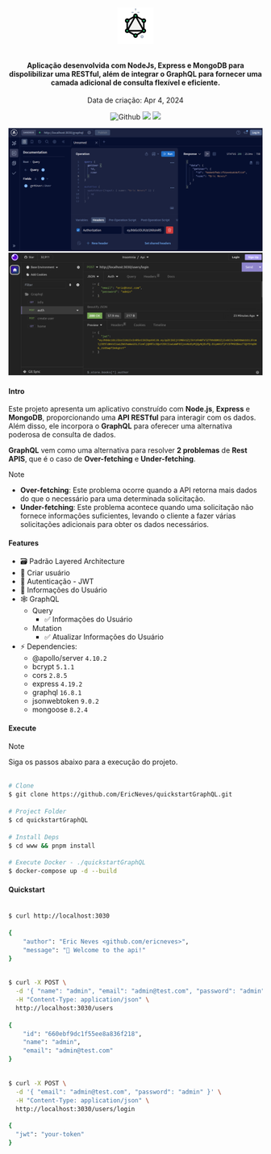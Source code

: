 <h4 align="center">
  <br />
  
  <img src=".assets/icon.png">

  <br />
  <br />

Aplicação desenvolvida com NodeJs, Express e MongoDB para dispolibilizar uma RESTful, além de integrar o GraphQL para fornecer uma camada adicional de consulta flexível e eficiente.

</h4>

<p align="center">Data de criação: Apr 4, 2024</p>

<p align="center">
  <img src="https://img.shields.io/github/last-commit/ericneves/mySeries?display_timestamp=author&style=flat-square&logo=github&labelColor=%235961FF&color=%23333333" alt="Github">
  <img src="https://img.shields.io/github/languages/top/ericneves/mySeries?style=flat-square&logo=javascript&labelColor=%23556066&color=%2379A55B">
  <img src="https://img.shields.io/github/license/ericneves/mySeries?style=flat-square&logo=github&labelColor=%231F2937&color=%23374151">
</p>

<img src=".assets/graphql.png"><img src=".assets/rest.png">

#### Intro

Este projeto apresenta um aplicativo construído com **Node.js**, **Express** e **MongoDB**, proporcionando uma **API RESTful** para interagir com os dados. Além disso, ele incorpora o **GraphQL** para oferecer uma alternativa poderosa de consulta de dados.

**GraphQL** vem como uma alternativa para resolver **2 problemas** de **Rest APIS**, que é o caso de **Over-fetching** e **Under-fetching**.

> [!NOTE]
>
> - **Over-fetching**: Este problema ocorre quando a API retorna mais dados do que o necessário para uma determinada solicitação.
> - **Under-fetching**: Este problema acontece quando uma solicitação não fornece informações suficientes, levando o cliente a fazer várias solicitações adicionais para obter os dados necessários.

#### Features

- 🗃️ Padrão Layered Architecture
- 🐙 Criar usuário
- 🔑 Autenticação - JWT
- 👾 Informações do Usuário
- 🕸️ GraphQL
  - Query
    - ✅ Informações do Usuário
  - Mutation
    - ✅ Atualizar Informações do Usuário
- ⚡ Dependencies:
  - @apollo/server `4.10.2`
  - bcrypt `5.1.1`
  - cors `2.8.5`
  - express `4.19.2`
  - graphql `16.8.1`
  - jsonwebtoken `9.0.2`
  - mongoose `8.2.4`

#### Execute

> [!NOTE]
> Siga os passos abaixo para a execução do projeto.

```sh

# Clone
$ git clone https://github.com/EricNeves/quickstartGraphQL.git

# Project Folder
$ cd quickstartGraphQL

# Install Deps
$ cd www && pnpm install

# Execute Docker - ./quickstartGraphQL
$ docker-compose up -d --build

```

#### Quickstart

```sh

$ curl http://localhost:3030

{
	"author": "Eric Neves <github.com/ericneves>",
	"message": "🚀 Welcome to the api!"
}

```

```sh

$ curl -X POST \
  -d '{ "name": "admin", "email": "admin@test.com", "password": "admin" }' \
  -H "Content-Type: application/json" \
  http://localhost:3030/users

{
	"id": "660ebf9dc1f55ee8a836f218",
	"name": "admin",
	"email": "admin@test.com"
}

```

```sh

$ curl -X POST \
  -d '{ "email": "admin@test.com", "password": "admin" }' \
  -H "Content-Type: application/json" \
  http://localhost:3030/users/login

{
  "jwt": "your-token"
}

```